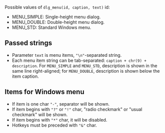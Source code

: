 Possible values of `dlg_menu(id, caption, text)` id:

* MENU_SIMPLE: Single-height menu dialog. 
* MENU_DOUBLE: Double-height menu dialog.
* MENU_STD: Standard Windows menu.

Passed strings
--------------
* Parameter `text` is menu items, `"\n"`-separated string.
* Each menu item string can be tab-separated: `caption + chr(9) + description`. For `MENU_SIMPLE` and `MENU_STD`, description is shown in the same line right-aligned; for `MENU_DOUBLE`, description is shown below the item caption. 

Items for Windows menu
----------------------
* If item is one char `"-"`, separator will be shown.  
* If item begins with `"?"` or `"!"` char, "radio checkmark" or "usual checkmark" will be shown.  
* If item begins with `"*"` char, it will be disabled.  
* Hotkeys must be preceded with `"&"` char.
